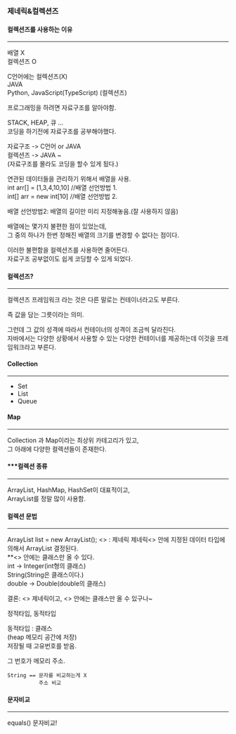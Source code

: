 ### 제네릭&컬렉션즈

#### 컬렉션즈를 사용하는 이유

---

배열 X  
컬렉션즈 O

C언어에는 컬렉션즈(X)  
JAVA  
Python, JavaScript(TypeScript) (컬렉션즈)

프로그래밍을 하려면 자료구조를 알아야함.

STACK, HEAP, 큐 ...  
코딩을 하기전에 자료구조를 공부해야했다.

자료구조 -> C언어 or JAVA  
컬렉션즈 -> JAVA ~  
(자료구조를 몰라도 코딩을 할수 있게 됬다.)

연관된 데이터들을 관리하기 위해서 배열을 사용.  
int arr[] = [1,3,4,10,10] //배열 선언방법 1.  
int[] arr = new int[10] //배열 선언방법 2.

배열 선언방법2: 배열의 길이만 미리 지정해놓음.(잘 사용하지 않음)

배열에는 몇가지 불편한 점이 있었는데,  
그 중의 하나가 한번 정해진 배열의 크기를 변경할 수 없다는 점이다.

이러한 불편함을 컬렉션즈를 사용하면 줄어든다.  
자료구조 공부없이도 쉽게 코딩할 수 있게 되었다.

#### 컬렉션즈?

---

컬렉션즈 프레임워크 라는 것은 다른 말로는 컨테이너라고도 부른다.

즉 값을 담는 그릇이라는 의미.

그런데 그 값의 성격에 따라서 컨테이너의 성격이 조금씩 달라진다.  
자바에서는 다양한 상황에서 사용할 수 있는 다양한 컨테이너를 제공하는데 이것을 프레임워크라고 부른다.

#### Collection

---

- Set
- List
- Queue

#### Map

---

Collection 과 Map이라는 최상위 카테고리가 있고,  
그 아래에 다양한 컬렉션들이 존재한다.

#### \*\*\*컬렉션 종류

---

ArrayList, HashMap, HashSet이 대표적이고,  
ArrayList를 정말 많이 사용함.

#### 컬렉션 문법

---

ArrayList<String> list = new ArrayList<String>();
<> : 제네릭
제네릭<> 안에 지정된 데이터 타입에 의해서 ArrayList 결정된다.  
\*\*<> 안에는 클래스만 올 수 있다.  
int -> Integer(int형의 클래스)  
String(String은 클래스이다.)  
double -> Double(double의 클래스)

결론: <> 제네릭이고, <> 안에는 클래스만 올 수 있구나~

정적타입, 동적타입

동적타입 : 클래스  
(heap 메모리 공간에 저장)  
저장될 때 고유번호를 받음.

그 번호가 메모리 주소.

```
String == 문자를 비교하는게 X
          주소 비교
```

#### 문자비교

---

equals() 문자비교!

